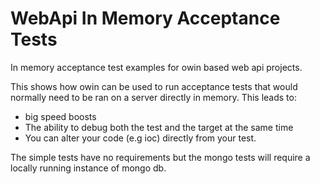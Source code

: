 WebApi In Memory Acceptance Tests
==============================

In memory acceptance test examples for owin based web api projects.

This shows how owin can be used to run acceptance tests that would normally need to be ran on a server directly in memory. This leads to:

* big speed boosts
* The ability to debug both the test and the target at the same time
* You can alter your code (e.g ioc) directly from your test.

The simple tests have no requirements but the mongo tests will require a locally running instance of mongo db.
